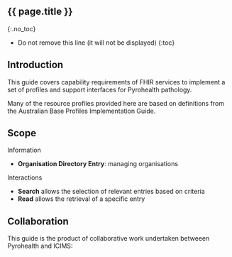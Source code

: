 ## {{ page.title }}
{:.no_toc}

<!-- TOC -->

* Do not remove this line (it will not be displayed)
{:toc}

## Introduction
This guide covers capability requirements of FHIR services to implement a set of profiles and support interfaces for Pyrohealth pathology.

Many of the resource profiles provided here are based on definitions from the Australian Base Profiles Implementation Guide.

## Scope

Information
* **Organisation Directory Entry**: managing organisations

Interactions
* **Search** allows the selection of relevant entries based on criteria
* **Read** allows the retrieval of a specific entry

## Collaboration
This guide is the product of collaborative work undertaken betweeen Pyrohealth and ICIMS:







